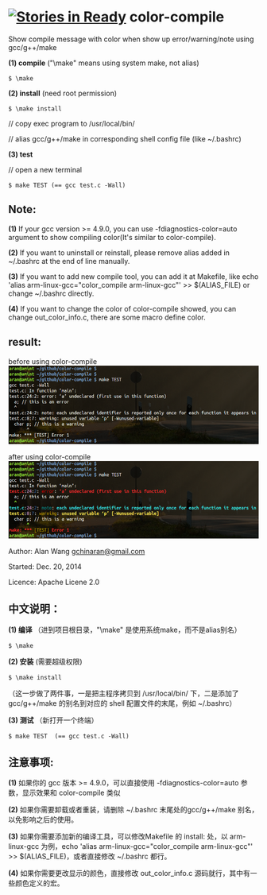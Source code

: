 [![Stories in Ready](https://badge.waffle.io/LiTianjue/color-compile.png?label=ready&title=Ready)](https://waffle.io/LiTianjue/color-compile?utm_source=badge)
color-compile
=============

Show compile message with color when show up error/warning/note using gcc/g++/make

**(1) compile** ("\make" means using system make, not alias)

    $ \make

**(2) install** (need root permission)

    $ \make install

// copy exec program to /usr/local/bin/

// alias gcc/g++/make in corresponding shell config file (like ~/.bashrc)

**(3) test**

// open a new terminal

    $ make TEST (== gcc test.c -Wall)

Note:
-----
**(1)** If your gcc version >= 4.9.0, you can use -fdiagnostics-color=auto argument to show compiling color(It's similar to color-compile).

**(2)** If you want to uninstall or reinstall, please remove alias added in ~/.bashrc at the end of line manually.

**(3)** If you want to add new compile tool, you can add it at Makefile, like echo 'alias arm-linux-gcc="color_compile arm-linux-gcc"' >> $(ALIAS_FILE) or change ~/.bashrc directly.

**(4)** If you want to change the color of color-compile showed, you can change out_color_info.c, there are some macro define color.

result:
-------
before using color-compile
![before using color-compile](https://github.com/chinaran/my-pictures/blob/master/color-compile/before.png)

after using color-compile
![after using color-compile](https://github.com/chinaran/my-pictures/blob/master/color-compile/after.png)

Author: Alan Wang <gchinaran@gmail.com>

Started: Dec. 20, 2014

Licence: Apache Licene 2.0

中文说明：
---------
**(1) 编译** （进到项目根目录，"\make" 是使用系统make，而不是alias别名）

    $ \make

**(2) 安装** (需要超级权限)

    $ \make install

（这一步做了两件事，一是把主程序拷贝到 /usr/local/bin/ 下，二是添加了 gcc/g++/make 的别名到对应的 shell 配置文件的末尾，例如 ~/.bashrc）

**(3) 测试** （新打开一个终端）

    $ make TEST  (== gcc test.c -Wall)

注意事项:
-----
**(1)** 如果你的 gcc 版本 >= 4.9.0，可以直接使用 -fdiagnostics-color=auto 参数，显示效果和 color-compile 类似

**(2)** 如果你需要卸载或者重装，请删除 ~/.bashrc 末尾处的gcc/g++/make 别名，以免影响之后的使用。

**(3)** 如果你需要添加新的编译工具，可以修改Makefile 的 install: 处，以 arm-linux-gcc 为例，echo 'alias arm-linux-gcc="color_compile arm-linux-gcc"' >> $(ALIAS_FILE)，或者直接修改 ~/.bashrc 都行。

**(4)** 如果你需要更改显示的颜色，直接修改 out_color_info.c 源码就行，其中有一些颜色定义的宏。
